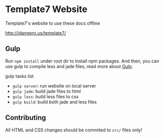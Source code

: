 # Template7 Website

Template7's website to use these docs offline

http://idangero.us/template7/

## Gulp

Run `npm install` under root dir to install npm packages.
And then, you can use gulp to compile less and jade files, read more about [Gulp](http://gulpjs.com/).

gulp tasks list

- `gulp server`: run website on local server
- `gulp jade`: build jade files to html
- `gulp less`: build less files to css
- `gulp build`: build both jade and less files


## Contributing

All HTML and CSS changes should be commited to `src/` files only!

